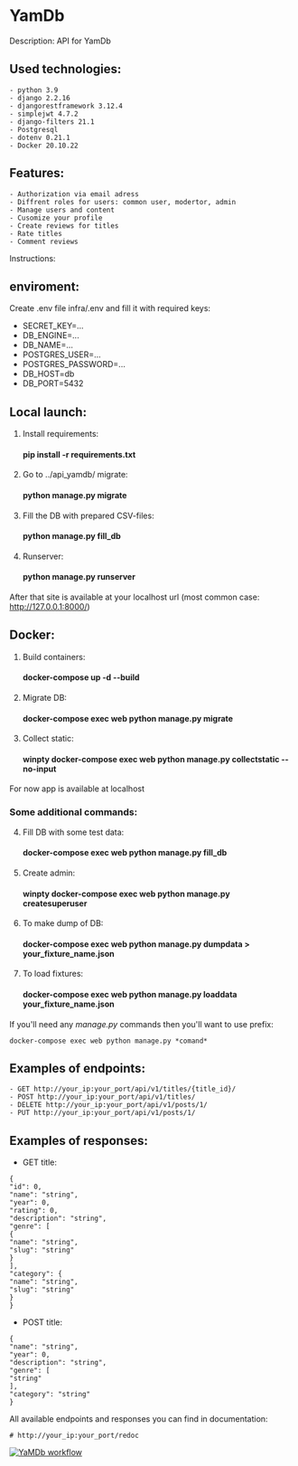 # YamDb

Description: API for YamDb

Used technologies:
-
    - python 3.9
    - django 2.2.16
    - djangorestframework 3.12.4
    - simplejwt 4.7.2
    - django-filters 21.1
    - Postgresql
    - dotenv 0.21.1
    - Docker 20.10.22
Features:
-
    - Authorization via email adress
    - Diffrent roles for users: common user, modertor, admin
    - Manage users and content
    - Cusomize your profile
    - Create reviews for titles
    - Rate titles
    - Comment reviews

Instructions:

## enviroment:
Create .env file infra/.env and fill it with required keys:
- SECRET_KEY=...
- DB_ENGINE=...
- DB_NAME=...
- POSTGRES_USER=...
- POSTGRES_PASSWORD=...
- DB_HOST=db
- DB_PORT=5432

## Local launch:

1. Install requirements:
    #### pip install -r requirements.txt
2. Go to ../api_yamdb/ migrate:
    #### python manage.py migrate
3. Fill the DB with prepared CSV-files:
    #### python manage.py fill_db
4. Runserver:
    #### python manage.py runserver
After that site is available at your localhost url (most common case: http://127.0.0.1:8000/)

## Docker:
1. Build containers:
    #### docker-compose up -d --build
2. Migrate DB:
    #### docker-compose exec web python manage.py migrate
3. Collect static:
    #### winpty docker-compose exec web python manage.py collectstatic --no-input
For now app is available at localhost

### Some additional commands: 
4. Fill DB with some test data:
    #### docker-compose exec web python manage.py fill_db
5. Create admin:
    #### winpty docker-compose exec web python manage.py createsuperuser
6. To make dump of DB:
    #### docker-compose exec web python manage.py dumpdata > your_fixture_name.json
7. To load fixtures:
    #### docker-compose exec web python manage.py loaddata your_fixture_name.json

If you'll need any *manage.py* commands then you'll want to use prefix:

    docker-compose exec web python manage.py *comand*

Examples of endpoints:
-
    - GET http://your_ip:your_port/api/v1/titles/{title_id}/
    - POST http://your_ip:your_port/api/v1/titles/
    - DELETE http://your_ip:your_port/api/v1/posts/1/
    - PUT http://your_ip:your_port/api/v1/posts/1/

Examples of responses:
-
- GET title:
~~~
{
"id": 0,
"name": "string",
"year": 0,
"rating": 0,
"description": "string",
"genre": [
{
"name": "string",
"slug": "string"
}
],
"category": {
"name": "string",
"slug": "string"
}
}
~~~
- POST title:
~~~
{
"name": "string",
"year": 0,
"description": "string",
"genre": [
"string"
],
"category": "string"
}
~~~
All available endpoints and responses you can find in documentation:

    # http://your_ip:your_port/redoc

[![YaMDb workflow](https://github.com/IhateChoosingNickNames/yamdb_final/actions/workflows/yamdb_workflow.yml/badge.svg)](https://github.com/IhateChoosingNickNames/yamdb_final/actions/workflows/yamdb_workflow.yml)
